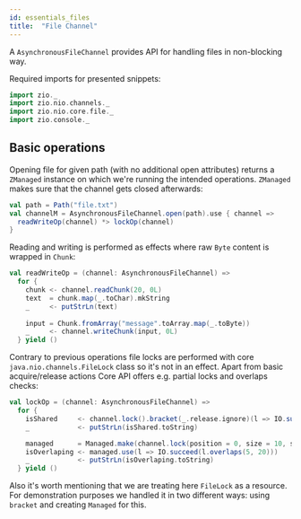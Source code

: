 ```yaml
---
id: essentials_files
title:  "File Channel"
---
```


A `AsynchronousFileChannel` provides API for handling files in non-blocking way.

Required imports for presented snippets:

```scala mdoc:silent
import zio._
import zio.nio.channels._
import zio.nio.core.file._
import zio.console._
```

## Basic operations 

Opening file for given path (with no additional open attributes) returns a `ZManaged` instance on which we're running the intended operations. `ZManaged` makes sure that the channel gets closed afterwards:

```scala mdoc:silent
val path = Path("file.txt")
val channelM = AsynchronousFileChannel.open(path).use { channel => 
  readWriteOp(channel) *> lockOp(channel)
}
```

Reading and writing is performed as effects where raw `Byte` content is wrapped in `Chunk`:

```scala mdoc:silent
val readWriteOp = (channel: AsynchronousFileChannel) =>
  for {
    chunk <- channel.readChunk(20, 0L)
    text  = chunk.map(_.toChar).mkString
    _     <- putStrLn(text)
  
    input = Chunk.fromArray("message".toArray.map(_.toByte))
    _     <- channel.writeChunk(input, 0L)
  } yield ()
```

Contrary to previous operations file locks are performed with core `java.nio.channels.FileLock` class so
it's not in an effect. Apart from basic acquire/release actions Core API offers e.g. partial locks and overlaps checks:

```scala mdoc:silent
val lockOp = (channel: AsynchronousFileChannel) =>
  for {
    isShared     <- channel.lock().bracket(_.release.ignore)(l => IO.succeed(l.isShared))
    _            <- putStrLn(isShared.toString)                                      // false

    managed      = Managed.make(channel.lock(position = 0, size = 10, shared = false))(_.release.ignore)
    isOverlaping <- managed.use(l => IO.succeed(l.overlaps(5, 20)))
    _            <- putStrLn(isOverlaping.toString)                                  // true
  } yield ()
```

Also it's worth mentioning that we are treating here `FileLock` as a resource. 
For demonstration purposes we handled it in two different ways: using `bracket` and creating `Managed` for this.
